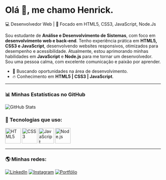 # Olá 👋, me chamo Henrick.

💻 Desenvolvedor Web | 🎯 Focado em HTML5, CSS3, JavaScript, Node.Js 

Sou estudante de **Análise e Desenvolvimento de Sistemas**, com foco em **desenvolvimento web e back-end**. Tenho experiência prática em **HTML5, CSS3 e JavaScript**, desenvolvendo websites responsivos, otimizados para desempenho e acessibilidade.
Atualmente, estou aprimorando minhas habilidades em **JavaScript** e **Node.js** para me tornar um desenvolvedor. Sou uma pessoa calma, com excelente comunicação e paixão por aprender.

- 🚀 Buscando oportunidades na área de desenvolvimento.
- 🔥 Conhecimento em **HTML5 | CSS3 | JavaScript**.

---

### 📊 Minhas Estatísticas no GitHub
![GitHub Stats](https://github-readme-stats-sigma-five.vercel.app/api?username=Henrick-Brb&show_icons=true&theme=dark)

### 🚀 Tecnologias que uso:
<p align="left">
  <img src="https://cdn.jsdelivr.net/gh/devicons/devicon/icons/html5/html5-original.svg" alt="HTML5" width="50" height="50"/>
  <img src="https://cdn.jsdelivr.net/gh/devicons/devicon/icons/css3/css3-original.svg" alt="CSS3" width="50" height="50"/>
  <img src="https://cdn.jsdelivr.net/gh/devicons/devicon/icons/javascript/javascript-original.svg" alt="JavaScript" width="50" height="50"/>
  <img src="https://cdn.jsdelivr.net/gh/devicons/devicon/icons/nodejs/nodejs-original.svg" alt="Node.js" width="50" height="50"/>
</p>

---

### 🌎 Minhas redes:
[![LinkedIn](https://img.shields.io/badge/LinkedIn-0077B5?style=for-the-badge&logo=linkedin&logoColor=white)](https://www.linkedin.com/in/henrick-brb/)
[![Instagram](https://img.shields.io/badge/Instagram-E4405F?style=for-the-badge&logo=instagram&logoColor=white)](https://www.instagram.com/henrick_borba/)
[![Portfólio](https://img.shields.io/badge/Portfólio-000?style=for-the-badge&logo=vercel&logoColor=white)](https://henrick-brb.github.io/PortfolioHLB/)
